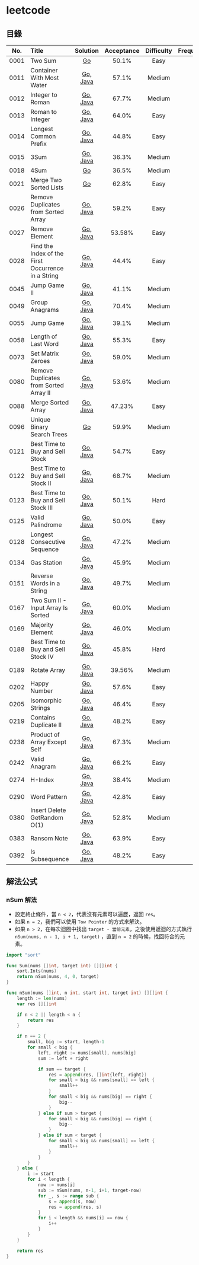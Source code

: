 # leetcode

## 目錄

| No.  | Title                                              |                                                               Solution                                                                | Acceptance | Difficulty | Frequency |
|:----:|:---------------------------------------------------|:-------------------------------------------------------------------------------------------------------------------------------------:|:----------:|:----------:|:---------:|
| 0001 | Two Sum                                            |                                 [Go](https://github.com/POABOB/leetcode/tree/main/0001.%20Two%20Sum)                                  |   50.1%    |    Easy    |           |
| 0011 | Container With Most Water                          |                   [Go, Java](https://github.com/POABOB/leetcode/tree/main/0011.%20Container%20With%20Most%20Water)                    |   57.1%    |   Medium   |           |
| 0012 | Integer to Roman                                   |                         [Go, Java](https://github.com/POABOB/leetcode/tree/main/0012.%20Integer%20to%20Roman)                         |   67.7%    |   Medium   |           |
| 0013 | Roman to Integer                                   |                         [Go, Java](https://github.com/POABOB/leetcode/tree/main/0013.%20Roman%20to%20Integer)                         |   64.0%    |    Easy    |           |
| 0014 | Longest Common Prefix                              |                      [Go, Java](https://github.com/POABOB/leetcode/tree/main/0014.%20Longest%20Common%20Prefix)                       |   44.8%    |    Easy    |           |
| 0015 | 3Sum                                               |                                 [Go, Java](https://github.com/POABOB/leetcode/tree/main/0015.%203Sum)                                 |   36.3%    |   Medium   |           |
| 0018 | 4Sum                                               |                                    [Go](https://github.com/POABOB/leetcode/tree/main/0018.%204Sum)                                    |   36.5%    |   Medium   |           |
| 0021 | Merge Two Sorted Lists                             |                        [Go](https://github.com/POABOB/leetcode/tree/main/0021.%20Merge%20Two%20Sorted%20Lists)                        |   62.8%    |    Easy    |           |
| 0026 | Remove Duplicates from Sorted Array                |             [Go, Java](https://github.com/POABOB/leetcode/tree/main/0026.%20Remove%20Duplicates%20from%20Sorted%20Array)              |   59.2%    |    Easy    |           |
| 0027 | Remove Element                                     |                           [Go, Java](https://github.com/POABOB/leetcode/tree/main/0027.%20Remove%20Element)                           |   53.58%   |    Easy    |           |
| 0028 | Find the Index of the First Occurrence in a String | [Go, Java](https://github.com/POABOB/leetcode/tree/main/0028.%20Find%20the%20Index%20of%20the%20First%20Occurrence%20in%20a%20String) |   44.4%    |    Easy    |           |
| 0045 | Jump Game II                                       |                           [Go, Java](https://github.com/POABOB/leetcode/tree/main/0045.%20Jump%20Game%20II)                           |   41.1%    |   Medium   |           |
| 0049 | Group Anagrams                                     |                           [Go, Java](https://github.com/POABOB/leetcode/tree/main/0049.%20Group%20Anagrams)                           |   70.4%    |   Medium   |           |
| 0055 | Jump Game                                          |                             [Go, Java](https://github.com/POABOB/leetcode/tree/main/0055.%20Jump%20Game)                              |   39.1%    |   Medium   |           |
| 0058 | Length of Last Word                                |                      [Go, Java](https://github.com/POABOB/leetcode/tree/main/0058.%20Length%20of%20Last%20Word)                       |   55.3%    |    Easy    |           |
| 0073 | Set Matrix Zeroes                                  |                        [Go, Java](https://github.com/POABOB/leetcode/tree/main/0073.%20Set%20Matrix%20Zeroes)                         |   59.0%    |   Medium   |           |
| 0080 | Remove Duplicates from Sorted Array II             |           [Go, Java](https://github.com/POABOB/leetcode/tree/main/0080.%20Remove%20Duplicates%20from%20Sorted%20Array%20II)           |   53.6%    |   Medium   |           |
| 0088 | Merge Sorted Array                                 |                        [Go, Java](https://github.com/POABOB/leetcode/tree/main/0088.%20Merge%20Sorted%20Array)                        |   47.23%   |    Easy    |           |
| 0096 | Unique Binary Search Trees                         |                      [Go](https://github.com/POABOB/leetcode/tree/main/0096.%20Unique%20Binary%20Search%20Trees)                      |   59.9%    |   Medium   |           |
| 0121 | Best Time to Buy and Sell Stock                    |             [Go, Java](https://github.com/POABOB/leetcode/tree/main/0121.%20Best%20Time%20to%20Buy%20and%20Sell%20Stock)              |   54.7%    |    Easy    |           |
| 0122 | Best Time to Buy and Sell Stock II                 |           [Go, Java](https://github.com/POABOB/leetcode/tree/main/0122.%20Best%20Time%20to%20Buy%20and%20Sell%20Stock%20II)           |   68.7%    |   Medium   |           |
| 0123 | Best Time to Buy and Sell Stock III                |          [Go, Java](https://github.com/POABOB/leetcode/tree/main/0123.%20Best%20Time%20to%20Buy%20and%20Sell%20Stock%20III)           |   50.1%    |    Hard    |           |
| 0125 | Valid Palindrome                                   |                          [Go, Java](https://github.com/POABOB/leetcode/tree/main/0125.%20Valid%20Palindrome)                          |   50.0%    |    Easy    |           |
| 0128 | Longest Consecutive Sequence                       |                   [Go, Java](https://github.com/POABOB/leetcode/tree/main/0128.%20Longest%20Consecutive%20Sequence)                   |   47.2%    |   Medium   |           |
| 0134 | Gas Station                                        |                            [Go, Java](https://github.com/POABOB/leetcode/tree/main/0134.%20Gas%20Station)                             |   45.9%    |   Medium   |           |
| 0151 | Reverse Words in a String                          |                  [Go, Java](https://github.com/POABOB/leetcode/tree/main/0151.%20Reverse%20Words%20in%20a%20String)                   |   49.7%    |   Medium   |           |
| 0167 | Two Sum II - Input Array Is Sorted                 |           [Go, Java](https://github.com/POABOB/leetcode/tree/main/0167.%20Two%20Sum%20II%20-%20Input%20Array%20Is%20Sorted)           |   60.0%    |   Medium   |           |
| 0169 | Majority Element                                   |                          [Go, Java](https://github.com/POABOB/leetcode/tree/main/0169.%20Majority%20Element)                          |   46.0%    |   Medium   |           |
| 0188 | Best Time to Buy and Sell Stock IV                 |           [Go, Java](https://github.com/POABOB/leetcode/tree/main/0188.%20Best%20Time%20to%20Buy%20and%20Sell%20Stock%20IV)           |   45.8%    |    Hard    |           |
| 0189 | Rotate Array                                       |                            [Go, Java](https://github.com/POABOB/leetcode/tree/main/0189.%20Rotate%20Array)                            |   39.56%   |   Medium   |           |
| 0202 | Happy Number                                       |                            [Go, Java](https://github.com/POABOB/leetcode/tree/main/0202.%20Happy%20Number)                            |   57.6%    |    Easy    |           |
| 0205 | Isomorphic Strings                                 |                         [Go, Java](https://github.com/POABOB/leetcode/tree/main/0205.%20Isomorphic%20Strings)                         |   46.4%    |    Easy    |           |
| 0219 | Contains Duplicate II                              |                      [Go, Java](https://github.com/POABOB/leetcode/tree/main/0219.%20Contains%20Duplicate%20II)                       |   48.2%    |    Easy    |           |
| 0238 | Product of Array Except Self                       |                 [Go, Java](https://github.com/POABOB/leetcode/tree/main/0238.%20Product%20of%20Array%20Except%20Self)                 |   67.3%    |   Medium   |           |
| 0242 | Valid Anagram                                      |                           [Go, Java](https://github.com/POABOB/leetcode/tree/main/0242.%20Valid%20Anagram)                            |   66.2%    |    Easy    |           |
| 0274 | H-Index                                            |                               [Go, Java](https://github.com/POABOB/leetcode/tree/main/0274.%20H-Index)                                |   38.4%    |   Medium   |           |
| 0290 | Word Pattern                                       |                            [Go, Java](https://github.com/POABOB/leetcode/tree/main/0290.%20Word%20Pattern)                            |   42.8%    |    Easy    |           |
| 0380 | Insert Delete GetRandom O(1)                       |                  [Go, Java](https://github.com/POABOB/leetcode/tree/main/0380.%20Insert%20Delete%20GetRandom%20O(1))                  |   52.8%    |   Medium   |           |
| 0383 | Ransom Note                                        |                            [Go, Java](https://github.com/POABOB/leetcode/tree/main/0383.%20Ransom%20Note)                             |   63.9%    |    Easy    |           |
| 0392 | Is Subsequence                                     |                           [Go, Java](https://github.com/POABOB/leetcode/tree/main/0392.%20Is%20Subsequence)                           |   48.2%    |    Easy    |           |

## 解法公式

### nSum 解法

- 設定終止條件，當 `n < 2`，代表沒有元素可以遍歷，返回 `res`。
- 如果 `n = 2`，我們可以使用 `Tow Pointer` 的方式來解決。
- 如果 `n > 2`，在每次迴圈中找出 `target - 當前元素`，之後使用遞迴的方式執行 `nSum(nums, n - 1, i + 1, target)`
  ，直到 `n = 2` 的時候，找回符合的元素。

```go
import "sort"

func Sum(nums []int, target int) [][]int {
	sort.Ints(nums)
	return nSum(nums, 4, 0, target)
}

func nSum(nums []int, n int, start int, target int) [][]int {
	length := len(nums)
	var res [][]int

	if n < 2 || length < n {
		return res
	}

	if n == 2 {
		small, big := start, length-1
		for small < big {
			left, right := nums[small], nums[big]
			sum := left + right

			if sum == target {
				res = append(res, []int{left, right})
				for small < big && nums[small] == left {
					small++
				}
				for small < big && nums[big] == right {
					big--
				}
			} else if sum > target {
				for small < big && nums[big] == right {
					big--
				}
			} else if sum < target {
				for small < big && nums[small] == left {
					small++
				}
			}
		}
	} else {
		i := start
		for i < length {
			now := nums[i]
			sub := nSum(nums, n-1, i+1, target-now)
			for _, s := range sub {
				s = append(s, now)
				res = append(res, s)
			}
			for i < length && nums[i] == now {
				i++
			}
		}
	}

	return res
}
```